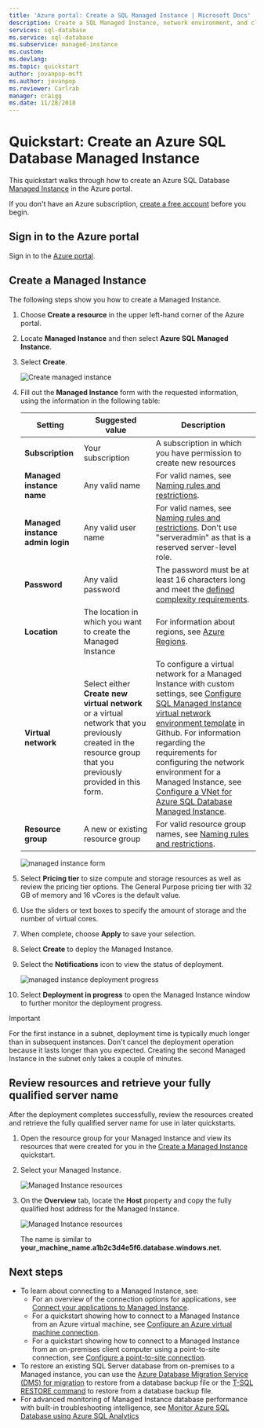 ```yaml
---
title: 'Azure portal: Create a SQL Managed Instance | Microsoft Docs'
description: Create a SQL Managed Instance, network environment, and client VM for access.
services: sql-database
ms.service: sql-database
ms.subservice: managed-instance
ms.custom: 
ms.devlang: 
ms.topic: quickstart
author: jovanpop-msft
ms.author: jovanpop
ms.reviewer: Carlrab
manager: craigg
ms.date: 11/28/2018
---
```

# Quickstart: Create an Azure SQL Database Managed Instance

This quickstart walks through how to create an Azure SQL Database [Managed Instance](sql-database-managed-instance.md) in the Azure portal. 

If you don't have an Azure subscription, [create a free account](https://azure.microsoft.com/free/) before you begin.

## Sign in to the Azure portal

Sign in to the [Azure portal](https://portal.azure.com/).

## Create a Managed Instance

The following steps show you how to create a Managed Instance.

1. Choose **Create a resource** in the upper left-hand corner of the Azure portal.
2. Locate **Managed Instance** and then select **Azure SQL Managed Instance**.
3. Select **Create**.

   ![Create managed instance](./media/sql-database-managed-instance-get-started/managed-instance-create.png)

4. Fill out the **Managed Instance** form with the requested information, using the information in the following table:

   | Setting| Suggested value | Description |
   | ------ | --------------- | ----------- |
   | **Subscription** | Your subscription | A subscription in which you have permission to create new resources |
   |**Managed instance name**|Any valid name|For valid names, see [Naming rules and restrictions](https://docs.microsoft.com/azure/architecture/best-practices/naming-conventions).|
   |**Managed instance admin login**|Any valid user name|For valid names, see [Naming rules and restrictions](https://docs.microsoft.com/azure/architecture/best-practices/naming-conventions). Don't use "serveradmin" as that is a reserved server-level role.| 
   |**Password**|Any valid password|The password must be at least 16 characters long and meet the [defined complexity requirements](../virtual-machines/windows/faq.md#what-are-the-password-requirements-when-creating-a-vm).|
   |**Location**|The location in which you want to create the Managed Instance|For information about regions, see [Azure Regions](https://azure.microsoft.com/regions/).|
   |**Virtual network**|Select either **Create new virtual network** or a virtual network that you previously created in the resource group that you previously provided in this form.| To configure a virtual network for a Managed Instance with custom settings, see [Configure SQL Managed Instance virtual network environment template](https://github.com/Azure/azure-quickstart-templates/tree/master/101-sql-managed-instance-azure-environment) in Github. For information regarding the requirements for configuring the network environment for a Managed Instance, see [Configure a VNet for Azure SQL Database Managed Instance](sql-database-managed-instance-vnet-configuration.md). |
   |**Resource group**|A new or existing resource group|For valid resource group names, see [Naming rules and restrictions](https://docs.microsoft.com/azure/architecture/best-practices/naming-conventions).|

   ![managed instance form](./media/sql-database-managed-instance-get-started/managed-instance-create-form.png)

5. Select **Pricing tier** to size compute and storage resources as well as review the pricing tier options. The General Purpose pricing tier with 32 GB of memory and 16 vCores is the default value.
6. Use the sliders or text boxes to specify the amount of storage and the number of virtual cores. 
7. When complete, choose **Apply** to save your selection.  
8. Select **Create** to deploy the Managed Instance.
9. Select the **Notifications** icon to view the status of deployment.

    ![managed instance deployment progress](./media/sql-database-managed-instance-get-started/deployment-progress.png)

10. Select **Deployment in progress** to open the Managed Instance window to further monitor the deployment progress. 

> [!IMPORTANT]
> For the first instance in a subnet, deployment time is typically much longer than in subsequent instances. Don't cancel the deployment operation because it lasts longer than you expected. Creating the second Managed Instance in the subnet only takes a couple of minutes.

## Review resources and retrieve your fully qualified server name

After the deployment completes successfully, review the resources created and retrieve the fully qualified server name for use in later quickstarts.

1. Open the resource group for your Managed Instance and view its resources that were created for you in the [Create a Managed Instance](#create-a-managed-instance) quickstart.

2. Select your Managed Instance.

   ![Managed Instance resources](./media/sql-database-managed-instance-get-started/resources.png)

3. On the **Overview** tab, locate the **Host** property and copy the fully qualified host address for the Managed Instance.


   ![Managed Instance resources](./media/sql-database-managed-instance-get-started/host-name.png)

   The name is similar to **your_machine_name.a1b2c3d4e5f6.database.windows.net**.

## Next steps

- To learn about connecting to a Managed Instance, see:
  - For an overview of the connection options for applications, see [Connect your applications to Managed Instance](sql-database-managed-instance-connect-app.md).
  - For a quickstart showing how to connect to a Managed Instance from an Azure virtual machine, see [Configure an Azure virtual machine connection](sql-database-managed-instance-configure-vm.md).
  - For a quickstart showing how to connect to a Managed Instance from an on-premises client computer using a point-to-site connection, see [Configure a point-to-site connection](sql-database-managed-instance-configure-p2s.md).
- To restore an existing SQL Server database from on-premises to a Managed instance, you can use the [Azure Database Migration Service (DMS) for migration](../dms/tutorial-sql-server-to-managed-instance.md) to restore from a database backup file or the [T-SQL RESTORE command](sql-database-managed-instance-get-started-restore.md) to restore from a database backup file.
- For advanced monitoring of Managed Instance database performance with built-in troubleshooting intelligence, see [Monitor Azure SQL Database using Azure SQL Analytics ](../log-analytics/log-analytics-azure-sql.md)
